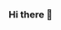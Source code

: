 ### Hi there 👋

<!--
**jbaagaard/jbaagaard** is a ✨ _special_ ✨ repository because its `README.md` (this file) appears on your GitHub profile.

![Anurag's GitHub stats](https://github-readme-stats.vercel.app/api?username=jbaagaard&count_private=true)
